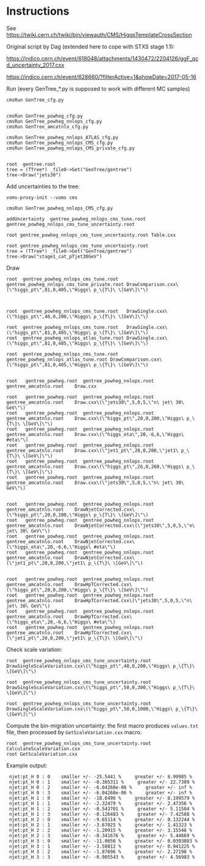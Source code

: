 Instructions
====

See
    https://twiki.cern.ch/twiki/bin/viewauth/CMS/HiggsTemplateCrossSection

Original script by Dag (extended here to cope with STXS stage 1.1):

https://indico.cern.ch/event/618048/attachments/1430472/2204126/ggF_qcd_uncertainty_2017.cxx

https://indico.cern.ch/event/628660/?filterActive=1&showDate=2017-05-16
    
Run (every GenTree_*.py is supposed to work with different MC samples)

    cmsRun GenTree_cfg.py
    
    
    cmsRun GenTree_powheg_cfg.py
    cmsRun GenTree_powheg_nnlops_cfg.py
    cmsRun GenTree_amcatnlo_cfg.py

    cmsRun GenTree_powheg_nnlops_ATLAS_cfg.py
    cmsRun GenTree_powheg_nnlops_CMS_cfg.py
    cmsRun GenTree_powheg_nnlops_CMS_private_cfg.py

    
    root  gentree.root
    tree = (TTree*) _file0->Get("GenTree/gentree")
    tree->Draw("jets30")
    
    
Add uncertainties to the tree:

    voms-proxy-init --voms cms

    cmsRun GenTree_powheg_nnlops_CMS_cfg.py

    addUncertainty  gentree_powheg_nnlops_cms_tune.root   gentree_powheg_nnlops_cms_tune_uncertainty.root     
    
    root gentree_powheg_nnlops_cms_tune_uncertainty.root Table.cxx       
    
    root gentree_powheg_nnlops_cms_tune_uncertainty.root 
    tree = (TTree*) _file0->Get("GenTree/gentree")
    tree->Draw("stage1_cat_pTjet30GeV")
            
    
Draw

    root  gentree_powheg_nnlops_cms_tune.root  gentree_powheg_nnlops_cms_tune_private.root DrawComparison.cxx\(\"higgs_pt\",81,0,405,\"Higgs\ p_\{T\}\ \[GeV\]\"\)



    root  gentree_powheg_nnlops_cms_tune.root   DrawSingle.cxx\(\"higgs_pt\",40,0,200,\"Higgs\ p_\{T\}\ \[GeV\]\"\)
    
    root  gentree_powheg_nnlops_cms_tune.root   DrawSingle.cxx\(\"higgs_pt\",81,0,405,\"Higgs\ p_\{T\}\ \[GeV\]\"\)
    root  gentree_powheg_nnlops_atlas_tune.root DrawSingle.cxx\(\"higgs_pt\",81,0,405,\"Higgs\ p_\{T\}\ \[GeV\]\"\)

    root  gentree_powheg_nnlops_cms_tune.root  gentree_powheg_nnlops_atlas_tune.root DrawComparison.cxx\(\"higgs_pt\",81,0,405,\"Higgs\ p_\{T\}\ \[GeV\]\"\)

    
    root   gentree_powheg.root  gentree_powheg_nnlops.root   gentree_amcatnlo.root    Draw.cxx
    
    root   gentree_powheg.root  gentree_powheg_nnlops.root   gentree_amcatnlo.root    Draw.cxx\(\"jets30\",5,0,5,\"n\ jet\ 30\ GeV\"\)
    root   gentree_powheg.root  gentree_powheg_nnlops.root   gentree_amcatnlo.root    Draw.cxx\(\"higgs_pt\",20,0,200,\"Higgs\ p_\{T\}\ \[GeV\]\"\)
    root   gentree_powheg.root  gentree_powheg_nnlops.root   gentree_amcatnlo.root    Draw.cxx\(\"higgs_eta\",20,-6,6,\"Higgs\ #eta\"\)
    root   gentree_powheg.root  gentree_powheg_nnlops.root   gentree_amcatnlo.root    Draw.cxx\(\"jet1_pt\",20,0,200,\"jet1\ p_\{T\}\ \[GeV\]\"\)
    root   gentree_powheg.root  gentree_powheg_nnlops.root   gentree_amcatnlo.root    Draw.cxx\(\"higgs_pt\",26,0,260,\"Higgs\ p_\{T\}\ \[GeV\]\"\)
    root   gentree_powheg.root  gentree_powheg_nnlops.root   gentree_amcatnlo.root    Draw.cxx\(\"jets30\",5,0,5,\"n\ jet\ 30\ GeV\"\)
    

    root   gentree_powheg.root  gentree_powheg_nnlops.root   gentree_amcatnlo.root    DrawNjetCorrected.cxx\(\"higgs_pt\",20,0,200,\"Higgs\ p_\{T\}\ \[GeV\]\"\)
    root   gentree_powheg.root  gentree_powheg_nnlops.root   gentree_amcatnlo.root    DrawNjetCorrected.cxx\(\"jets30\",5,0,5,\"n\ jet\ 30\ GeV\"\)
    root   gentree_powheg.root  gentree_powheg_nnlops.root   gentree_amcatnlo.root    DrawNjetCorrected.cxx\(\"higgs_eta\",20,-6,6,\"Higgs\ #eta\"\)
    root   gentree_powheg.root  gentree_powheg_nnlops.root   gentree_amcatnlo.root    DrawNjetCorrected.cxx\(\"jet1_pt\",20,0,200,\"jet1\ p_\{T\}\ \[GeV\]\"\)


    root   gentree_powheg.root  gentree_powheg_nnlops.root   gentree_amcatnlo.root    DrawHpTCorrected.cxx\(\"higgs_pt\",20,0,200,\"Higgs\ p_\{T\}\ \[GeV\]\"\)
    root   gentree_powheg.root  gentree_powheg_nnlops.root   gentree_amcatnlo.root    DrawHpTCorrected.cxx\(\"jets30\",5,0,5,\"n\ jet\ 30\ GeV\"\)
    root   gentree_powheg.root  gentree_powheg_nnlops.root   gentree_amcatnlo.root    DrawHpTCorrected.cxx\(\"higgs_eta\",20,-6,6,\"Higgs\ #eta\"\)
    root   gentree_powheg.root  gentree_powheg_nnlops.root   gentree_amcatnlo.root    DrawHpTCorrected.cxx\(\"jet1_pt\",20,0,200,\"jet1\ p_\{T\}\ \[GeV\]\"\)
    

    
Check scale variation:
    
    root  gentree_powheg_nnlops_cms_tune_uncertainty.root   DrawSingleScaleVariation.cxx\(\"higgs_pt\",40,0,200,\"Higgs\ p_\{T\}\ \[GeV\]\"\)
    
    root  gentree_powheg_nnlops_cms_tune_uncertainty.root   DrawSingleScaleVariation.cxx\(\"higgs_pt\",50,0,300,\"Higgs\ p_\{T\}\ \[GeV\]\"\)
    
    root  gentree_powheg_nnlops_cms_tune_uncertainty.root   DrawSingleScaleVariation.cxx\(\"higgs_pt\",50,0,1000,\"Higgs\ p_\{T\}\ \[GeV\]\"\)
    
    

Compute the bin-migration uncertainty: the first macro produces `values.txt` file, then processed by `GetScaleVariation.cxx` macro.

    root  gentree_powheg_nnlops_cms_tune_uncertainty.root   CalculateScaleVariation.cxx
    root GetScaleVariation.cxx
    
    
Example output:

     njet:pt_H 0 : 0    smaller +/- -25.5441 %     greater +/- 8.99985 % 
     njet:pt_H 0 : 1    smaller +/- -0.385311 %     greater +/- 22.7309 % 
     njet:pt_H 0 : 2    smaller +/- -6.04268e-06 %     greater +/- inf % 
     njet:pt_H 0 : 3    smaller +/- -6.04268e-06 %     greater +/- inf % 
     njet:pt_H 1 : 0    smaller +/- -18.6496 %     greater +/- 0.199579 % 
     njet:pt_H 1 : 1    smaller +/- -2.32479 %     greater +/- 2.47356 % 
     njet:pt_H 1 : 2    smaller +/- -0.543701 %     greater +/- 5.11504 % 
     njet:pt_H 1 : 3    smaller +/- -0.126483 %     greater +/- 7.42588 % 
     njet:pt_H 2 : 0    smaller +/- -9.65114 %     greater +/- 0.132244 % 
     njet:pt_H 2 : 1    smaller +/- -3.67025 %     greater +/- 1.41323 % 
     njet:pt_H 2 : 2    smaller +/- -1.20915 %     greater +/- 3.15546 % 
     njet:pt_H 2 : 3    smaller +/- -0.341676 %     greater +/- 5.44669 % 
     njet:pt_H 3 : 0    smaller +/- -11.0656 %     greater +/- 0.0393883 % 
     njet:pt_H 3 : 1    smaller +/- -3.50812 %     greater +/- 0.941225 % 
     njet:pt_H 3 : 2    smaller +/- -1.87696 %     greater +/- 2.27198 % 
     njet:pt_H 3 : 3    smaller +/- -0.905543 %     greater +/- 4.56983 % 

    
    
    
    
    
    


    
